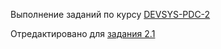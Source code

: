 Выполнение заданий по курсу [DEVSYS-PDC-2](https://netology.ru/programs/dvpspdc)


Отредактировано для [задания 2.1](https://github.com/netology-code/sysadm-homeworks/tree/devsys10/02-git-01-vcs)
